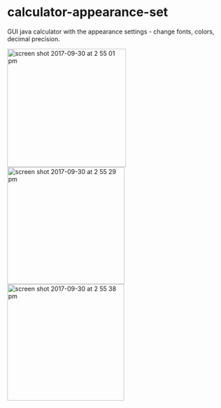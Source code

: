 # calculator-appearance-set
GUI java calculator with the appearance settings - change fonts, colors, decimal precision. 


<img width="271" alt="screen shot 2017-09-30 at 2 55 01 pm" src="https://user-images.githubusercontent.com/32381448/31049789-9680d4cc-a5ef-11e7-87d7-4ed1ad2ba10c.png">

<img width="268" alt="screen shot 2017-09-30 at 2 55 29 pm" src="https://user-images.githubusercontent.com/32381448/31049790-9ae70be4-a5ef-11e7-96ee-e8afacbc4600.png">

<img width="267" alt="screen shot 2017-09-30 at 2 55 38 pm" src="https://user-images.githubusercontent.com/32381448/31049791-9dd51c1a-a5ef-11e7-9664-65c254199d06.png">


